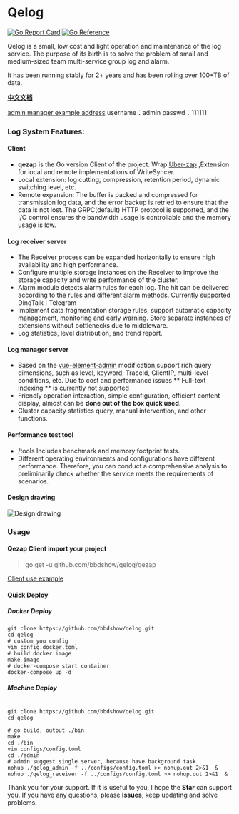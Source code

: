 # Qelog
[![Go Report Card](https://goreportcard.com/badge/github.com/bbdshow/qelog)](https://goreportcard.com/report/github.com/bbdshow/qelog)
[![Go Reference](https://pkg.go.dev/badge/github.com/bbdshow/qelog/qezap.svg)](https://pkg.go.dev/github.com/bbdshow/qelog/qezap)

Qelog is a small, low cost and light operation and maintenance of the log service. The purpose of its birth is to solve the problem of small and medium-sized team multi-service group log and alarm.

It has been running stably for 2+ years and has been rolling over 100+TB of data.

**[中文文档](./docs/README_CH.md)**

[admin manager example address](https://qelogdemo.bbdshow.top/admin)  username：admin passwd：111111

### Log System Features:

#### Client
- **qezap** is the Go version Client of the project. Wrap [Uber-zap](https://github.com/uber-go/zap) ,Extension for local and remote implementations of WriteSyncer.
- Local extension: log cutting, compression, retention period, dynamic switching level, etc.
- Remote expansion: The buffer is packed and compressed for transmission log data, and the error backup is retried to ensure that the data is not lost. 
The GRPC(default) HTTP protocol is supported, and the I/O control ensures the bandwidth usage is controllable and the memory usage is low.

#### Log receiver server
- The Receiver process can be expanded horizontally to ensure high availability and high performance.
- Configure multiple storage instances on the Receiver to improve the storage capacity and write performance of the cluster.
- Alarm module detects alarm rules for each log. The hit can be delivered according to the rules and different alarm methods. Currently supported DingTalk | Telegram
- Implement data fragmentation storage rules, support automatic capacity management, monitoring and early warning. Store separate instances of extensions without bottlenecks due to middleware.
- Log statistics, level distribution, and trend report.

#### Log manager server
- Based on the [vue-element-admin](https://github.com/PanJiaChen/vue-element-admin) modification,support rich query dimensions, such as level, keyword, TraceId, ClientIP, multi-level conditions, etc. 
Due to cost and performance issues ** Full-text indexing ** is currently not supported
- Friendly operation interaction, simple configuration, efficient content display, almost can be **done out of the box quick used**.
- Cluster capacity statistics query, manual intervention, and other functions.

#### Performance test tool

- /tools Includes benchmark and memory footprint tests.
- Different operating environments and configurations have different performance. Therefore, you can conduct a comprehensive analysis to preliminarily check whether the service meets the requirements of scenarios.

#### Design drawing

![Design drawing](https://qnoss.bbdshow.top/notes/qelog.png)

### Usage

#### Qezap Client import your project

> go get -u github.com/bbdshow/qelog/qezap

[Client use example](./qezap/example/main.go)


#### Quick Deploy

##### Docker Deploy

```shell
git clone https://github.com/bbdshow/qelog.git
cd qelog
# custom you config
vim config.docker.toml
# build docker image
make image
# docker-compose start container
docker-compose up -d
```

##### Machine Deploy
```shell

git clone https://github.com/bbdshow/qelog.git
cd qelog

# go build, output ./bin
make
cd ./bin
vim configs/config.toml
cd ./admin
# admin suggest single server, because have background task
nohup ./qelog_admin -f ../configs/config.toml >> nohup.out 2>&1  &
nohup ./qelog_receiver -f ../configs/config.toml >> nohup.out 2>&1  &

```

Thank you for your support. If it is useful to you, I hope the **Star** can support you. If you have any questions, please **Issues**, keep updating and solve problems.

